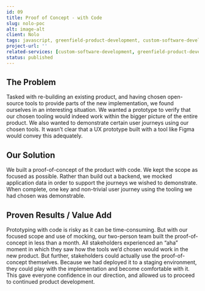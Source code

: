 ```yaml
---
id: 09
title: Proof of Concept - with Code
slug: nolo-poc
alt: image-alt
client: Nolo
tags: javascript, greenfield-product-development, custom-software-development
project-url: ''
related-services: [custom-software-development, greenfield-product-development]
status: published
---
```


<div class="problem">
<h2 class="subheading">The Problem</h2>
<p>
Tasked with re-building an existing product, and having chosen open-source tools to provide parts of the new implementation, we found ourselves in an interesting situation. We wanted a prototype to verify that our chosen tooling would indeed work within the bigger picture of the entire product. We also wanted to demonstrate certain user journeys using our chosen tools. It wasn’t clear that a UX prototype built with a tool like Figma would convey this adequately.
</p>
</div>

<div class="solution">
<h2 class="subheading">Our Solution</h2>
<p>
We built a proof-of-concept of the product with code. We kept the scope as focused as possible. Rather than build out a backend, we mocked application data in order to support the journeys we wished to demonstrate. When complete, one key and non-trivial user journey using the tooling we had chosen was demonstrable.
</p>
</div>

<div class="value">
<h2 class="subheading">Proven Results / Value Add</h2>
<p>
Prototyping with code is risky as it can be time-consuming. But with our focused scope and use of mocking, our two-person team built the proof-of-concept in less than a month. All stakeholders experienced an “aha” moment in which they saw how the tools we’d chosen would work in the new product. But further, stakeholders could actually use the proof-of-concept themselves. Because we had deployed it to a staging environment, they could play with the implementation and become comfortable with it. This gave everyone confidence in our direction, and allowed us to proceed to continued product development.
</p>
</div>
